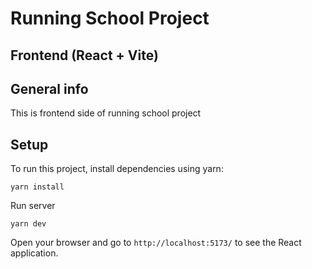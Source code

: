 # Running School Project

## Frontend (React + Vite)

## General info
This is frontend side of running school project
	
## Setup
To run this project, install dependencies using yarn:

```
yarn install
```

Run server
```
yarn dev
```
Open your browser and go to `http://localhost:5173/` to see the React application.
